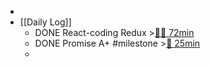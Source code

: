 -
- [[Daily Log]]
	- DONE React-coding Redux >[🍅🍅 72min](#agenda-pomo://?t=f-1689863675826-1500%2Cf-1689865996423-1500%2Cp-1689867504378-1305)
	- DONE Promise A+ #milestone >[🍅 25min](#agenda-pomo://?t=f-1689827894944-1500)
	-